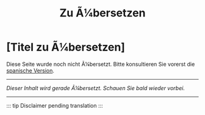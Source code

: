 ﻿---
title: [Zu Ã¼bersetzen]
---

<!-- TODO: translation missing - German version -->

# [Titel zu Ã¼bersetzen]

Diese Seite wurde noch nicht Ã¼bersetzt. Bitte konsultieren Sie vorerst die [spanische Version](/es/mitos-juventud).

---

*Dieser Inhalt wird gerade Ã¼bersetzt. Schauen Sie bald wieder vorbei.*

---

::: tip
Disclaimer pending translation
:::

